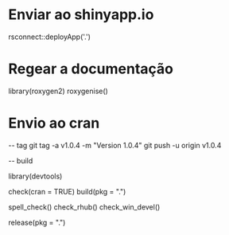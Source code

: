 
# Enviar ao shinyapp.io

rsconnect::deployApp('.')

# Regear a documentação

library(roxygen2)
roxygenise()

# Envio ao cran

-- tag 
git tag -a v1.0.4 -m "Version 1.0.4"
git push -u origin v1.0.4

-- build

library(devtools)

check(cran = TRUE)
build(pkg = ".")

spell_check()
check_rhub()
check_win_devel()

release(pkg = ".")
